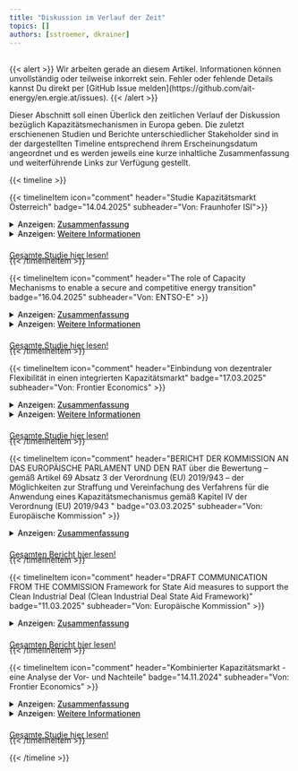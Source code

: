 ```yaml
---
title: "Diskussion im Verlauf der Zeit"
topics: [] 
authors: [sstroemer, dkrainer]
---
```


<br>
{{< alert >}}
Wir arbeiten gerade an diesem Artikel. Informationen können unvollständig oder teilweise inkorrekt sein. Fehler oder fehlende Details kannst Du direkt per [GitHub Issue melden](https://github.com/ait-energy/en.ergie.at/issues).
{{< /alert >}}
<br>

Dieser Abschnitt soll einen Überlick den zeitlichen Verlauf der Diskussion bezüglich Kapazitätsmechanismen in Europa geben. Die zuletzt erschienenen Studien
und Berichte unterschiedlicher Stakeholder sind in der dargestellten Timeline entsprechend ihrem Erscheinungsdatum angeordnet und es werden jeweils eine kurze inhaltliche Zusammenfassung und weiterführende Links zur Verfügung gestellt. 

<!-- ===================================== Studie Kapazitätsmarkt Österrreich =================================================================== -->
{{< timeline >}}

{{< timelineItem icon="comment" header="Studie Kapazitätsmarkt Österreich" badge="14.04.2025" subheader="Von: Fraunhofer ISI">}}

<div style="margin-bottom: -1.5em;">
  <details>
    <summary><span style="cursor: pointer; font-weight: 500;">Anzeigen: <u>Zusammenfassung</u></span></summary>
    <blockquote>
    Die Studie analysiert die Notwendigkeit und Ausgestaltung eines Kapazitätsmechanismus für den österreichischen Strommarkt. Die Autoren schlagen einen kombinierten Kapazitätsmarkt vor, der zentrale und dezentrale Elemente integriert, um Versorgungssicherheit und Investitionsanreize zu gewährleisten. 
    <blockquote>
  </details>

  <details>
    <summary><span style="cursor: pointer; font-weight: 500;">Anzeigen: <u>Weitere Informationen</u></span></summary>
    <ul>
      <li><a href="https://positionen.wienenergie.at/studien/kapazitaetsmarkt-studie/" target="_blank">Ein kombinierter Kapazitätsmarkt für Österreich</a></li>
      <li><a href="https://positionen.wienenergie.at/blog/nachbericht-11-energiewirtschaftliches-kolloquium/" target="_blank">Nachbericht zum 11. Energiewirtschaftlichen Kolloquium der Wien Energie</a></li>
    </ul>
  </details>

  <a href="https://positionen.wienenergie.at/wp-content/uploads/2025/05/Kapazitaetsmarkt-Oesterreich_Fraunhofer-ISI.pdf" class="bg-primary-100 dark:bg-primary-300 rounded-md font-semibold text-center text-neutral-800 dark:text-neutral-800" style="display: block; width: 100%; margin-top: 1.5em" target="_blank">Gesamte Studie hier lesen!</a>
</div>

{{< /timelineItem >}}

<!-- ===================================== ENTSOE Policy Paper on CM =================================================================== -->

{{< timelineItem icon="comment" header="The role of Capacity Mechanisms to enable a secure and competitive energy transition" badge="16.04.2025" subheader="Von: ENTSO-E" >}}

<div style="margin-bottom: -1.5em;">
  <details>
    <summary><span style="cursor: pointer; font-weight: 500;">Anzeigen: <u>Zusammenfassung</u></span></summary>
  <blockquote>
  Das ENTSO-E-Positionspapier diskutiert die Rolle von Kapazitätsmechanismen (KMs) in Europa. Kapazitätsmechanismen, die früher als temporäre Lösungen galten, werden nun als potenzielle strukturelle Bestandteile der Strommärkte betrachtet. Das Papier skizziert zentrale Gestaltungsprinzipien für effektive KMs. Es betont außerdem die Bedeutung grenzüberschreitender Teilnahme und Koordination der Übertragungsnetzbetreiber (TSOs). ENTSO-E formuliert Empfehlungen an politische Entscheidungstäger, um KMs mit übergeordneten Zielen wie Dekarbonisierung und Marktintegration in Einklang zu bringen.
  </blockquote>
</details>

<details>
    <summary><span style="cursor: pointer; font-weight: 500;">Anzeigen: <u>Weitere Informationen</u></span></summary>
    <ul>
     <li><a href="https://www.entsoe.eu/2025/04/16/entso-e-paper-on-the-role-of-capacity-mechanisms-to-enable-a-secure-and-competitive-energy-transition/" target="_blank">ENTSO-E Paper on the role of Capacity Mechanisms to enable a secure and competitive energy transition</a></li>
    </ul>
  </details>
   <a href="https://eepublicdownloads.blob.core.windows.net/public-cdn-container/clean-documents/Publications/Position%20papers%20and%20reports/2025/entso-e_pp_capacity_mechanisms_250415.pdf" class="bg-primary-100 dark:bg-primary-300 rounded-md font-semibold text-center text-neutral-800 dark:text-neutral-800" style="display: block; width: 100%; margin-top: 1.5em" target="_blank">Gesamte Studie hier lesen!</a>
</div>

{{< /timelineItem >}}

<!-- ===================================== Frontier Economics DR in CMs =================================================================== -->

{{< timelineItem icon="comment" header="Einbindung von dezentraler Flexibilität in einen integrierten Kapazitätsmarkt" badge="17.03.2025" subheader="Von: Frontier Economics" >}}
<div style="margin-bottom: -1.5em;">
  <details>
    <summary><span style="cursor: pointer; font-weight: 500;">Anzeigen: <u>Zusammenfassung</u></span></summary>
    <blockquote>
    Die Kurzstudie analysiert die Integration dezentraler Flexibilitäten wie Speicher und Lastmanagement in einen Integrierten Kapazitätsmarkt (IKM). Sie empfiehlt einen technologieoffenen Ansatz mit zentralen Ausschreibungen, um Investitionssicherheit zu gewährleisten und Flexibilitäten effizient einzubinden. Durch explizite Anreize in den Ausschreibungen sowie durch dynamische Umlagesysteme können dezentrale Flexibilitäten aktiviert werden. Internationale Erfahrungen zeigen, dass zentrale Märkte Flexibilität effektiv integrieren können, wenn geeignete Instrumente eingesetzt werden. 
    </blockquote>
  </details>
  <details>
  <summary><span style="cursor: pointer; font-weight: 500;">Anzeigen: <u>Weitere Informationen</u></span></summary>
  <ul>
    <li><a href="https://www.frontier-economics.com/de/de/nachrichten-einblicke/news/news-article-i21310-mittel-und-wege-zur-einbindung-von-dezentraler-flexibilitaet-in-einen-integrierten-kapazitaetsmarkt/#:~:text=In%20einer%20Studie%20f%C3%BCr%20den%20Bundesverband%20der%20Energie-,in%20einem%20integrierten%20Kapazit%C3%A4tsmarkt%20vielf%C3%A4ltig%20angereizt%20werden%20kann." target="_blank">Mittel und Wege zur Einbindung von dezentraler Flexibilität in einen integrierten Kapazitätsmarkt</a></li>
    <li><a href="https://www.bdew.de/service/publikationen/einbindung-dezentraler-flexibilitaet-in-einen-integrierten-kapazitaetsmarkt/" target="_blank">Einbindung dezentraler Flexibilität in einen integrierten Kapazitätsmarkt</a></li>
  </ul>
  </details>
<a href="https://www.frontier-economics.com/media/yhoparih/frontier-economics-kurzstudie-fuer-bdew-zu-flexibilitaet-im-ikm-2025-03-15-stc.pdf" class="bg-primary-100 dark:bg-primary-300 rounded-md font-semibold text-center text-neutral-800 dark:text-neutral-800" style="display: block; width: 100%; margin-top: 1.5em" target="_blank">Gesamte Studie hier lesen!</a>
</div>

{{< /timelineItem >}}

<!-- ===================================== European Comission Report on streamlining CMs =================================================================== -->

{{< timelineItem icon="comment" header="BERICHT DER KOMMISSION AN DAS EUROPÄISCHE PARLAMENT UND DEN RAT über die Bewertung – gemäß Artikel 69 Absatz 3 der Verordnung (EU) 2019/943 – der Möglichkeiten zur Straffung und Vereinfachung des Verfahrens für die Anwendung eines Kapazitätsmechanismus gemäß Kapitel IV der Verordnung (EU) 2019/943 " badge="03.03.2025" subheader="Von: Europäische Kommission" >}}

<div style="margin-bottom: -1.5em;">
  <details>
    <summary><span style="cursor: pointer; font-weight: 500;">Anzeigen: <u>Zusammenfassung</u></span></summary>
  <blockquote>
    Der Bericht beschreibt den Status der Implementierung der EU Rahmenbedingungen bezüglich Kapazitätsmechanismen und den daraus gewonnenen "main lessons learned". Außerdem schlägt die EU Kommission Prozesse für die Straffung und Simplifizierung des Genehmigungsverfahrens für Kapazitätsmechanismen vor.  
  </blockquote>
</details>

<a href="https://op.europa.eu/en/publication-detail/-/publication/10c8f42f-f9d5-11ef-b7db-01aa75ed71a1/language-de" class="bg-primary-100 dark:bg-primary-300 rounded-md font-semibold text-center text-neutral-800 dark:text-neutral-800" style="display: block; width: 100%; margin-top: 1.5em" target="_blank">Gesamten Bericht hier lesen!</a>
</div>

{{< /timelineItem >}}

<!-- ===================================== European Comission Draft Framework for State Aid measures =================================================================== -->

{{< timelineItem icon="comment" header="DRAFT COMMUNICATION FROM THE COMMISSION Framework for State Aid measures to support the Clean Industrial Deal (Clean Industrial Deal State Aid Framework)" badge="11.03.2025" subheader="Von: Europäische Kommission" >}}

<div style="margin-bottom: -1.5em;">
  <details>
    <summary><span style="cursor: pointer; font-weight: 500;">Anzeigen: <u>Zusammenfassung</u></span></summary>
  <blockquote>
  Anhang 1 dieses Gesetzesentwurfs beschreibt die maßgeblichen Kriterien für eine zügige Bewertung und Genehmigung der Anfragen von Mitgliedstaaten zu Kapazitätsmechanismen durch die Kommission. Im Rahmen des beschleunigten Genehmigungsverfahrens gelten zwei Kapazitätsmechanismen als zulässig: eine strategische Reserve und ein marktweites zentrales Käufermodell. 
  </blockquote>
</details>

<a href="https://competition-policy.ec.europa.eu/document/download/45b532ce-53fb-4907-975c-79edaa31a166_en?filename=2025_CISAF_draft_EC_communication.pdf" class="bg-primary-100 dark:bg-primary-300 rounded-md font-semibold text-center text-neutral-800 dark:text-neutral-800" style="display: block; width: 100%; margin-top: 1.5em" target="_blank">Gesamten Bericht hier lesen!</a>
</div>

{{< /timelineItem >}}

<!-- ===================================== Frontier Kombinierter Kapazitätsmarkt =================================================================== -->

{{< timelineItem icon="comment" header="Kombinierter Kapazitätsmarkt - eine Analyse der Vor- und Nachteile" badge="14.11.2024" subheader="Von: Frontier Economics" >}}

<div style="margin-bottom: -1.5em;">
  <details>
   <summary><span style="cursor: pointer; font-weight: 500;">Anzeigen: <u>Zusammenfassung</u></span></summary>
    <blockquote>
      Die Studie bewertet kritisch den vom (deutschen) Bundesministerium für Wirtschaft und Klimaschutz vorgeschlagenen Kombinierten Kapazitätsmarkt (KKM). Sie kommt zu dem Schluss, dass die erwarteten Vorteile des KKM, insbesondere im Hinblick auf die Einbindung dezentraler Flexibilitätsoptionen, in der Praxis voraussichtlich nicht realisiert werden. Die Studie hebt erhebliche Komplexitäten und praktische Nachteile des KKM hervor und schlägt stattdessen zentralisierte, umfassende Ausschreibungen als wirksameren Ansatz zur Sicherstellung von Investitionen und zur effizienten Integration flexibler Ressourcen vor.
    </blockquote>
  </details>

<details>
  <summary><span style="cursor: pointer; font-weight: 500;">Anzeigen: <u>Weitere Informationen</u></span></summary>
  <ul>
    <li><a href="https://www.frontier-economics.com/de/de/nachrichten-einblicke/news/news-article-i21042-kombinierter-kapazitaetsmarkt-fuer-deutschlands-strommarkt-warum-das-keine-gute-idee-ist/" target="_blank">Kombinierter Kapazitätsmarkt für Deutschlands Strommarkt– Warum das keine gute Idee ist</a></li>
  </ul>
</details>
<a href="https://www.frontier-economics.com/media/hqiiv3hf/frontier-economcis-kurzstudie-zum-kombinierten-kapazitaetsmarkt-14-11-2024-stc.pdf" class="bg-primary-100 dark:bg-primary-300 rounded-md font-semibold text-center text-neutral-800 dark:text-neutral-800" style="display: block; width: 100%; margin-top: 1.5em" target="_blank">Gesamte Studie hier lesen!</a>
</div>

{{< /timelineItem >}}

{{< /timeline >}}